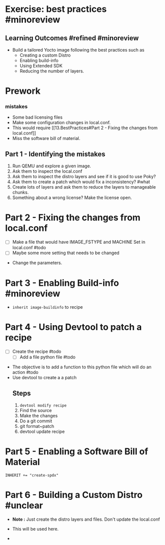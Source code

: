 # Exercise: best practices #minoreview 


## Learning Outcomes #refined #minoreview 
* Build a tailored Yocto image following the best practices such as 
	* Creating a custom Distro
	* Enabling build-info
	* Using Extended SDK
	* Reducing the number of layers.

# Prework
### mistakes 
* Some bad licensing files
* Make some configuration changes in local.conf. 
* This would require [[13.BestPractices#Part 2 - Fixing the changes from local.conf]]
* Miss the software bill of material.

##  Part 1 - Identifying the mistakes
1. Run QEMU and explore a given image.
2. Ask them to inspect the local.conf
3. Ask them to inspect the distro layers and see if it is good to use Poky?
4. Ask them to create a patch which would fix a inconsistency? #what 
5.  Create lots of layers and ask them to reduce the layers to manageable chunks.
6.  Something about a wrong license? Make the license open.



# Part 2 - Fixing the changes from local.conf
- [ ] Make a file that would have IMAGE_FSTYPE and MACHINE Set in local.conf #todo 
- [ ]  Maybe some more setting that needs to be changed
-  Change the parameters.

# Part 3 - Enabling Build-info #minoreview 
* `inherit image-buildinfo` to recipe 
# Part 4 - Using Devtool to patch a recipe 
* [ ] Create the recipe #todo 
	* [ ] Add a file python file #todo 
*  The objective is to add a function to this python file which will do an action #todo 
* Use devtool to create a a patch
	## Steps
	1. `devtool modify recipe`
	2. Find the source
	3. Make the changes
	4. Do a git commit
	5. git format~patch
	6. devtool update recipe 
	
# Part 5 - Enabling a Software Bill of Material

```
INHERIT += "create-spdx"
```

# Part 6 - Building a Custom Distro #unclear

*  **Note :** Just create the distro layers and files. Don't update the local.conf
* This will be used here.


* 